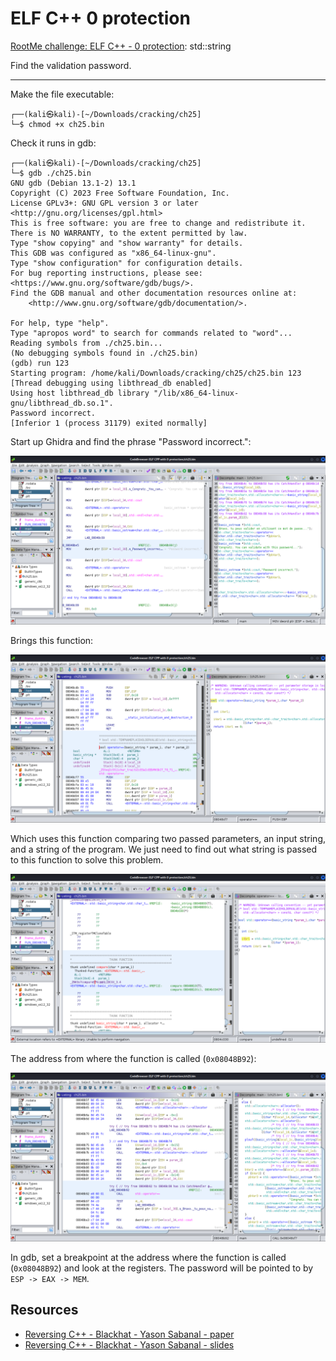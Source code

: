 # ELF C++ 0 protection

[RootMe challenge: ELF C++ - 0 protection](https://www.root-me.org/en/Challenges/Cracking/ELF-C-0-protection): std::string

Find the validation password.

----

Make the file executable:

```text
┌──(kali㉿kali)-[~/Downloads/cracking/ch25]
└─$ chmod +x ch25.bin 
```

Check it runs in gdb:

```text
┌──(kali㉿kali)-[~/Downloads/cracking/ch25]
└─$ gdb ./ch25.bin   
GNU gdb (Debian 13.1-2) 13.1
Copyright (C) 2023 Free Software Foundation, Inc.
License GPLv3+: GNU GPL version 3 or later <http://gnu.org/licenses/gpl.html>
This is free software: you are free to change and redistribute it.
There is NO WARRANTY, to the extent permitted by law.
Type "show copying" and "show warranty" for details.
This GDB was configured as "x86_64-linux-gnu".
Type "show configuration" for configuration details.
For bug reporting instructions, please see:
<https://www.gnu.org/software/gdb/bugs/>.
Find the GDB manual and other documentation resources online at:
    <http://www.gnu.org/software/gdb/documentation/>.

For help, type "help".
Type "apropos word" to search for commands related to "word"...
Reading symbols from ./ch25.bin...
(No debugging symbols found in ./ch25.bin)
(gdb) run 123
Starting program: /home/kali/Downloads/cracking/ch25/ch25.bin 123
[Thread debugging using libthread_db enabled]
Using host libthread_db library "/lib/x86_64-linux-gnu/libthread_db.so.1".
Password incorrect.
[Inferior 1 (process 31179) exited normally]
```

Start up Ghidra and find the phrase "Password incorrect.":

![ELF CPP 0 protection](../../_static/images/elf-cpp-0-a.png)

Brings this function:

![ELF CPP 0 protection](../../_static/images/elf-cpp-0-b.png)

Which uses this function comparing two passed parameters, an input string, and a string of the program. We just need to find out what string is passed to this function to solve this problem.

![ELF CPP 0 protection](../../_static/images/elf-cpp-0-c.png)

The address from where the function is called (`0x08048B92`):

![ELF CPP 0 protection](../../_static/images/elf-cpp-0-d.png)

In gdb, set a breakpoint at the address where the function is called (`0x08048B92`) and look at the registers. The password will be pointed to by `ESP -> EAX -> MEM`.

## Resources

* [Reversing C++ - Blackhat - Yason Sabanal - paper](https://repository.root-me.org/Reverse%20Engineering/EN%20-%20Reversing%20C++%20-%20Blackhat%20-%20Yason%20Sabanal%20-%20paper.pdf)
* [Reversing C++ - Blackhat - Yason Sabanal - slides](https://repository.root-me.org/Reverse%20Engineering/EN%20-%20Reversing%20C++%20-%20Blackhat%20-%20Yason%20Sabanal%20-%20slides.pdf)

